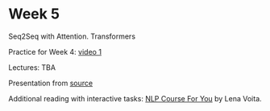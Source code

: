 # Week 5
Seq2Seq with Attention. Transformers

Practice for Week 4: [video 1](https://youtu.be/S_6wKwyBPlo)

Lectures: TBA



Presentation from [source](https://github.com/yandexdataschool/nlp_course/tree/2024/week04_seq2seq) 

Additional reading with interactive tasks: [NLP Course For You](https://lena-voita.github.io/nlp_course.html) by Lena Voita.
